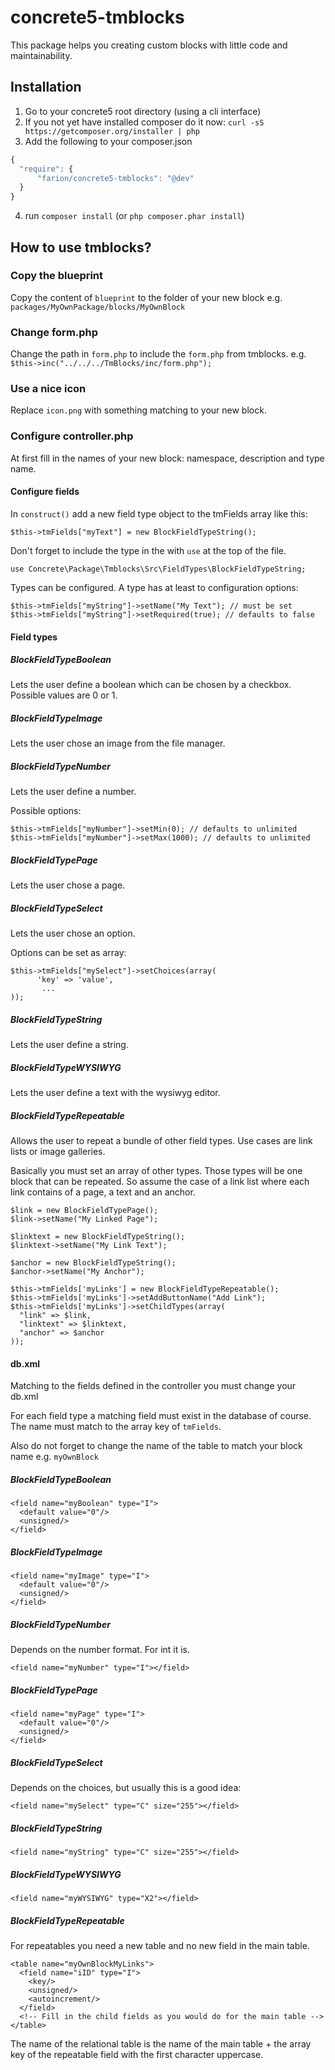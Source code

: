 # concrete5-tmblocks

This package helps you creating custom blocks with little code and maintainability.

## Installation

1. Go to your concrete5 root directory (using a cli interface)
2. If you not yet have installed composer do it now: `curl -sS https://getcomposer.org/installer | php`
3. Add the following to your composer.json

  ```javascript
  {
    "require": {
        "farion/concrete5-tmblocks": "@dev"
    }
  }
  ```
4. run `composer install` (or `php composer.phar install`)

## How to use tmblocks?

### Copy the blueprint

Copy the content of `blueprint` to the folder of your new block e.g. `packages/MyOwnPackage/blocks/MyOwnBlock`

### Change form.php

Change the path in `form.php` to include the `form.php` from tmblocks. e.g. `$this->inc("../../../TmBlocks/inc/form.php");`

### Use a nice icon

Replace `icon.png` with something matching to your new block.

### Configure controller.php

At first fill in the names of your new block: namespace, description and type name.
  
#### Configure fields

In `construct()` add a new field type object to the tmFields array like this:

```
$this->tmFields["myText"] = new BlockFieldTypeString();
```

Don't forget to include the type in the with `use` at the top of the file.

```
use Concrete\Package\Tmblocks\Src\FieldTypes\BlockFieldTypeString;
```

Types can be configured. A type has at least to configuration options:

```
$this->tmFields["myString"]->setName("My Text"); // must be set
$this->tmFields["myString"]->setRequired(true); // defaults to false
```

#### Field types

##### BlockFieldTypeBoolean

Lets the user define a boolean which can be chosen by a checkbox. Possible values are 0 or 1.

##### BlockFieldTypeImage

Lets the user chose an image from the file manager.

##### BlockFieldTypeNumber

Lets the user define a number.

Possible options:

```
$this->tmFields["myNumber"]->setMin(0); // defaults to unlimited
$this->tmFields["myNumber"]->setMax(1000); // defaults to unlimited
```

##### BlockFieldTypePage

Lets the user chose a page.

##### BlockFieldTypeSelect

Lets the user chose an option.

Options can be set as array:

```
$this->tmFields["mySelect"]->setChoices(array(
      'key' => 'value',
       ...
));
```

##### BlockFieldTypeString

Lets the user define a string.

##### BlockFieldTypeWYSIWYG

Lets the user define a text with the wysiwyg editor.

##### BlockFieldTypeRepeatable

Allows the user to repeat a bundle of other field types.
Use cases are link lists or image galleries.

Basically you must set an array of other types. Those types will be one block that can be repeated.
So assume the case of a link list where each link contains of a page, a text and an anchor.

```
$link = new BlockFieldTypePage();
$link->setName("My Linked Page");

$linktext = new BlockFieldTypeString();
$linktext->setName("My Link Text");

$anchor = new BlockFieldTypeString();
$anchor->setName("My Anchor");

$this->tmFields['myLinks'] = new BlockFieldTypeRepeatable();
$this->tmFields['myLinks']->setAddButtonName("Add Link");
$this->tmFields['myLinks']->setChildTypes(array(
  "link" => $link,
  "linktext" => $linktext,
  "anchor" => $anchor
));
```

#### db.xml

Matching to the fields defined in the controller you must change your db.xml

For each field type a matching field must exist in the database of course.
The name must match to the array key of `tmFields`.

Also do not forget to change the name of the table to match your block name e.g. `myOwnBlock`

##### BlockFieldTypeBoolean

```
<field name="myBoolean" type="I">
  <default value="0"/>
  <unsigned/>
</field>
```

##### BlockFieldTypeImage

```
<field name="myImage" type="I">
  <default value="0"/>
  <unsigned/>
</field>
```

##### BlockFieldTypeNumber

Depends on the number format. For int it is.

```
<field name="myNumber" type="I"></field>

```

##### BlockFieldTypePage

```
<field name="myPage" type="I">
  <default value="0"/>
  <unsigned/>
</field>
```

##### BlockFieldTypeSelect

Depends on the choices, but usually this is a good idea:

```
<field name="mySelect" type="C" size="255"></field>
```

##### BlockFieldTypeString

```
<field name="myString" type="C" size="255"></field>
```

##### BlockFieldTypeWYSIWYG

```
<field name="myWYSIWYG" type="X2"></field>
```

##### BlockFieldTypeRepeatable

For repeatables you need a new table and no new field in the main table.

```
<table name="myOwnBlockMyLinks">
  <field name="iID" type="I">
    <key/>
    <unsigned/>
    <autoincrement/>
  </field>
  <!-- Fill in the child fields as you would do for the main table -->
</table>
```

The name of the relational table is the name of the main table + the array key of the repeatable field with the first character uppercase.

